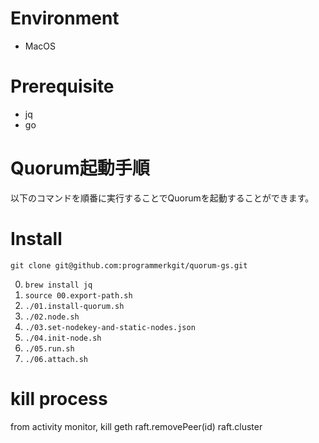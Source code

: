 # Environment
- MacOS
# Prerequisite
- jq
- go

# Quorum起動手順
以下のコマンドを順番に実行することでQuorumを起動することができます。

# Install
```
git clone git@github.com:programmerkgit/quorum-gs.git
```

0. `brew install jq`
1. `source 00.export-path.sh`
2. `./01.install-quorum.sh`
3. `./02.node.sh` 
4. `./03.set-nodekey-and-static-nodes.json`
4. `./04.init-node.sh`
5. `./05.run.sh`
6. `./06.attach.sh`

# kill process
from activity monitor, kill geth
raft.removePeer(id)
raft.cluster
